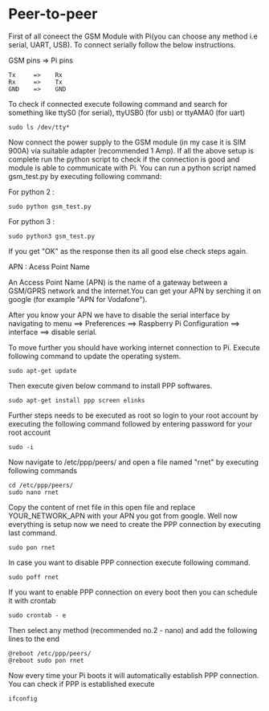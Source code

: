 # Peer-to-peer

First of all coneect the GSM Module with Pi(you can choose any method i.e serial, UART, USB).  To connect serially follow the below instructions.  

GSM pins   =>   Pi pins

    Tx     =>    Rx
    Rx     =>    Tx
    GND    =>    GND
    
To check if connected execute following command and search for something like ttyS0 (for serial), ttyUSB0 (for usb) or ttyAMA0 (for uart)  

    sudo ls /dev/tty*
 
Now connect the power supply to the GSM module (in my case it is SIM 900A) via suitable adapter (recommended 1 Amp). 
If all the above setup is complete run the python script to check if the connection is good and module is able to communicate with Pi. 
You can run a python script named gsm_test.py by executing following command:

For python 2 :

    sudo python gsm_test.py
    
For python 3 :

    sudo python3 gsm_test.py
    
If you get "OK" as the response then its all good else check steps again. 


APN : Acess Point Name

An Access Point Name (APN) is the name of a gateway between a GSM/GPRS network and the internet.You can get your APN by serching it on google (for example "APN for Vodafone"). 

After you know your APN we have to disable the serial interface by navigating to menu ==> Preferences ==> Raspberry Pi Configuration ==> interface ==> disable serial. 

To move further you should have working internet connection to Pi. 
Execute following command to update the operating system. 

    sudo apt-get update


Then execute given below command to install PPP softwares. 

    sudo apt-get install ppp screen elinks

Further steps needs to be executed as root so login to your root account by executing the following command followed by entering password for your root account 

    sudo -i

Now navigate to /etc/ppp/peers/ and open a file named "rnet" by executing following commands 

    cd /etc/ppp/peers/
    sudo nano rnet

Copy the content of rnet file in this open file and replace YOUR_NETWORK_APN with your APN you got from google. 
Well now everything is setup now we need to create the PPP connection by executing last command. 

    sudo pon rnet
    
In case you want to disable PPP connection execute following command. 

    sudo poff rnet

If you want to enable PPP connection on every boot then you can schedule it with crontab

    sudo crontab - e

Then select any method (recommended no.2 - nano) and add the following lines to the end

    @reboot /etc/ppp/peers/
    @reboot sudo pon rnet

    
Now every time your Pi boots it will automatically establish PPP connection. You can check if PPP is established execute

    ifconfig
